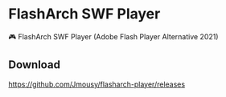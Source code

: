 # FlashArch SWF Player
🎮 FlashArch SWF Player (Adobe Flash Player Alternative 2021)

## Download
https://github.com/Jmousy/flasharch-player/releases
